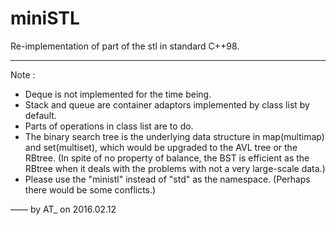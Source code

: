 # miniSTL
Re-implementation of part of the stl in standard C++98.

---

Note : 
* Deque is not implemented for the time being.
* Stack and queue are container adaptors implemented by class list by default.
* Parts of operations in class list are to do.
* The binary search tree is the underlying data structure in map(multimap) and set(multiset), which would be upgraded to the AVL tree or the RBtree. (In spite of no  property of balance, the BST is efficient as the RBtree when it deals with the problems with not a very large-scale data.)
* Please use the "ministl" instead of "std" as the namespace. (Perhaps there would be some conflicts.)

 —— by AT_ on 2016.02.12

